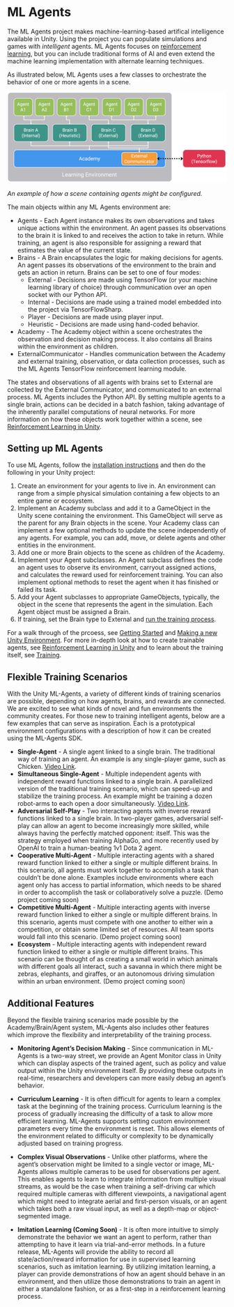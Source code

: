 # ML Agents

<!-- 
Temp outline 
* What is ML Agents
* How is it related to Unity
* What are the elements
* How do they work together
* What are the features
* What are the use cases
-->

The ML Agents project makes machine-learning-based artifical intelligence available in Unity. Using the project you can populate simulations and games with _intelligent_ agents. ML Agents focuses on [reinforcement learning](link), but you can include traditional forms of AI and even extend the machine learning implementation with alternate learning techniques.

As illustrated below, ML Agents uses a few classes to orchestrate the behavior of one or more agents in a scene.   

![diagram](../images/agents_diagram.png)

_An example of how a scene containing agents might be configured._

The main objects within any ML Agents environment are:

* Agents - Each Agent instance makes its own observations and takes unique actions within the environment. An agent passes its observations to the brain it is linked to and receives the action to take in return. While training, an agent is also responsible for assigning a reward that estimates the value of the current state.
* Brains - A Brain encapsulates the logic for making decisions for agents. An agent passes its observations of the environment to the brain and gets an action in return. Brains can be set to one of four modes:
    * External - Decisions are made using TensorFlow (or your machine learning library of choice) through communication over an open socket with our Python API. 
    * Internal - Decisions are made using a trained model embedded into the project via TensorFlowSharp. 
    * Player - Decisions are made using player input.
    * Heuristic - Decisions are made using hand-coded behavior.
* Academy - The Academy object within a scene orchestrates the observation and decision making process. It also contains all Brains within the environment as children.
* ExternalCommunicator - Handles communication between the Academy and external training, observation, or data collection processes, such as the ML Agents TensorFlow reinforcement learning module.

The states and observations of all agents with brains set to External are collected by the External Communicator, and communicated to an external process. ML Agents includes  the Python API. By setting multiple agents to a single brain, actions can be decided in a batch fashion, taking advantage of the inherently parallel computations of neural networks. For more information on how these objects work together within a scene, see [Reinforcement Learning in Unity](link).

## Setting up ML Agents

To use ML Agents, follow the [installation instructions](link) and then do the following in your Unity project:

1. Create an environment for your agents to live in. An environment can range from a simple physical simulation containing a few objects to an entire game or ecosystem.       
2. Implement an Academy subclass and add it to a GameObject in the Unity scene containing the environment. This GameObject will serve as the parent for any Brain objects in the scene. Your Academy class can implement a few optional methods to update the scene independently of any agents. For example, you can add, move, or delete agents and other entities in the environment.
3. Add one or more Brain objects to the scene as children of the Academy.
4. Implement your Agent subclasses. An Agent subclass defines the code an agent uses to observe its environment, carryout assigned actions, and calculates the reward used for reinforcement training. You can also implement optional methods to reset the agent when it has finished or failed its task.
5. Add your Agent subclasses to appropriate GameObjects, typically, the object in the scene that represents the agent in the simulation. Each Agent object must be assigned a Brain.
6. If training, set the Brain type to External and [run the training process](link).  

For a walk through of the prcoess, see [Getting Started](link) and [Making a new Unity Environment](link). For more in-depth look at how to create trainable agents, see [Reinforcement Learning in Unity](link) and to learn about the training itself, see [Training](link).  

<!-- 
Editor's Note: the rest of this document still needs revising.
 -->

## Flexible Training Scenarios

With the Unity ML-Agents, a variety of different kinds of training scenarios are possible, depending on how agents, brains, and rewards are connected. We are excited to see what kinds of novel and fun environments the community creates. For those new to training intelligent agents, below are a few examples that can serve as inspiration. Each is a prototypical environment configurations with a description of how it can be created using the ML-Agents SDK.

* **Single-Agent** - A single agent linked to a single brain. The traditional way of training an agent. An example is any single-player game, such as Chicken. [Video Link](https://www.youtube.com/watch?v=fiQsmdwEGT8&feature=youtu.be).
* **Simultaneous Single-Agent** - Multiple independent agents with independent reward functions linked to a single brain. A parallelized version of the traditional training scenario, which can speed-up and stabilize the training process. An example might be training a dozen robot-arms to each open a door simultaneously. [Video Link](https://www.youtube.com/watch?v=fq0JBaiCYNA).
* **Adversarial Self-Play** - Two interacting agents with inverse reward functions linked to a single brain. In two-player games, adversarial self-play can allow an agent to become increasingly more skilled, while always having the perfectly matched opponent: itself. This was the strategy employed when training AlphaGo, and more recently used by OpenAI to train a human-beating 1v1 Dota 2 agent.
* **Cooperative Multi-Agent** - Multiple interacting agents with a shared reward function linked to either a single or multiple different brains. In this scenario, all agents must work together to accomplish a task than couldn’t be done alone. Examples include environments where each agent only has access to partial information, which needs to be shared in order to accomplish the task or  collaboratively solve a puzzle. (Demo project coming soon)
* **Competitive Multi-Agent** - Multiple interacting agents with inverse reward function linked to either a single or multiple different brains. In this scenario, agents must compete with one another to either win a competition, or obtain some limited set of resources. All team sports would fall into this scenario. (Demo project coming soon)
* **Ecosystem** - Multiple interacting agents with independent reward function linked to either a single or multiple different brains. This scenario can be thought of as creating a small world in which animals with different goals all interact, such a savanna in which there might be zebras, elephants, and giraffes, or an autonomous driving simulation within an urban environment. (Demo project coming soon)

## Additional Features

Beyond the flexible training scenarios made possible by the Academy/Brain/Agent system, ML-Agents also includes other features which improve the flexibility and interpretability of the training process.

* **Monitoring Agent’s Decision Making** - Since communication in ML-Agents is a two-way street, we provide an Agent Monitor class in Unity which can display aspects of the trained agent, such as policy and value output within the Unity environment itself. By providing these outputs in real-time, researchers and developers can more easily debug an agent’s behavior.

* **Curriculum Learning** - It is often difficult for agents to learn a complex task at the beginning of the training process. Curriculum learning is the process of gradually increasing the difficulty of a task to allow more efficient learning. ML-Agents supports setting custom environment parameters every time the environment is reset. This allows elements of the environment related to difficulty or complexity to be dynamically adjusted based on training progress. 

* **Complex Visual Observations** - Unlike other platforms, where the agent’s observation might be limited to a single vector or image, ML-Agents allows multiple cameras to be used for observations per agent. This enables agents to learn to integrate information from multiple visual streams, as would be the case when training a self-driving car which required multiple cameras with different viewpoints, a navigational agent which might need to integrate aerial and first-person visuals, or an agent which takes both a raw visual input, as well as a depth-map or object-segmented image.
		
* **Imitation Learning (Coming Soon)** - It is often more intuitive to simply demonstrate the behavior we want an agent to perform, rather than attempting to have it learn via trial-and-error methods. In a future release, ML-Agents will provide the ability to record all state/action/reward information for use in supervised learning scenarios, such as imitation learning. By utilizing imitation learning, a player can provide demonstrations of how an agent should behave in an environment, and then utilize those demonstrations to train an agent in either a standalone fashion, or as a first-step in a reinforcement learning process.
